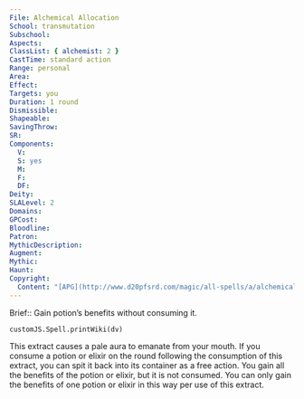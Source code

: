 ```yaml
---
File: Alchemical Allocation
School: transmutation
Subschool: 
Aspects: 
ClassList: { alchemist: 2 }
CastTime: standard action
Range: personal
Area: 
Effect: 
Targets: you
Duration: 1 round
Dismissible: 
Shapeable: 
SavingThrow: 
SR: 
Components:
  V: 
  S: yes
  M: 
  F: 
  DF: 
Deity: 
SLALevel: 2
Domains: 
GPCost: 
Bloodline: 
Patron: 
MythicDescription: 
Augment: 
Mythic: 
Haunt: 
Copyright:
  Content: "[APG](http://www.d20pfsrd.com/magic/all-spells/a/alchemical-allocation)"
---
```

Brief:: Gain potion’s benefits without consuming it.

```dataviewjs
customJS.Spell.printWiki(dv)
```

This extract causes a pale aura to emanate from your mouth.  If you consume a potion or elixir on the round following the consumption of this extract, you can spit it back into its container as a free action. You gain all the benefits of the potion or elixir, but it is not consumed. You can only gain the benefits of one potion or elixir in this way per use of this extract.
